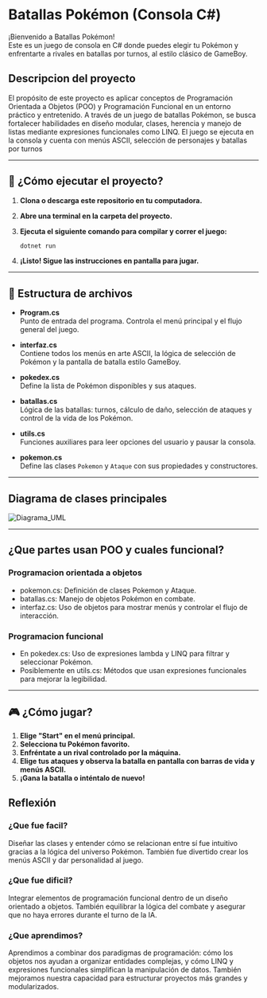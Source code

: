 # Batallas Pokémon (Consola C#)

¡Bienvenido a Batallas Pokémon!  
Este es un juego de consola en C# donde puedes elegir tu Pokémon y enfrentarte a rivales en batallas por turnos, al estilo clásico de GameBoy.

## Descripcion del proyecto
El propósito de este proyecto es aplicar conceptos de Programación Orientada a Objetos (POO) y Programación Funcional en un entorno práctico y entretenido. A través de un juego de batallas Pokémon, se busca fortalecer habilidades en diseño modular, clases, herencia y manejo de listas mediante expresiones funcionales como LINQ. El juego se ejecuta en la consola y cuenta con menús ASCII, selección de personajes y batallas por turnos


---

## 🚀 ¿Cómo ejecutar el proyecto?

1. **Clona o descarga este repositorio en tu computadora.**

2. **Abre una terminal en la carpeta del proyecto.**

3. **Ejecuta el siguiente comando para compilar y correr el juego:**
   ```sh
   dotnet run
   ```

4. **¡Listo! Sigue las instrucciones en pantalla para jugar.**

---

## 📁 Estructura de archivos

- **Program.cs**  
  Punto de entrada del programa. Controla el menú principal y el flujo general del juego.

- **interfaz.cs**  
  Contiene todos los menús en arte ASCII, la lógica de selección de Pokémon y la pantalla de batalla estilo GameBoy.

- **pokedex.cs**  
  Define la lista de Pokémon disponibles y sus ataques.

- **batallas.cs**  
  Lógica de las batallas: turnos, cálculo de daño, selección de ataques y control de la vida de los Pokémon.

- **utils.cs**  
  Funciones auxiliares para leer opciones del usuario y pausar la consola.

- **pokemon.cs**  
  Define las clases `Pokemon` y `Ataque` con sus propiedades y constructores.
---
  ## Diagrama de clases principales

 
![Diagrama_UML](https://github.com/user-attachments/assets/b822ff71-19ca-4a25-b515-68b6e09a5e01)

  
---
  ## ¿Que partes usan POO y cuales funcional?

  ### Programacion orientada a objetos
   - pokemon.cs: Definición de clases Pokemon y Ataque.
   - batallas.cs: Manejo de objetos Pokémon en combate.
   - interfaz.cs: Uso de objetos para mostrar menús y controlar el flujo de interacción.

  ### Programacion funcional
  - En pokedex.cs: Uso de expresiones lambda y LINQ para filtrar y seleccionar Pokémon.
  - Posiblemente en utils.cs: Métodos que usan expresiones funcionales para mejorar la legibilidad.
---

## 🎮 ¿Cómo jugar?

1. **Elige "Start" en el menú principal.**
2. **Selecciona tu Pokémon favorito.**
3. **Enfréntate a un rival controlado por la máquina.**
4. **Elige tus ataques y observa la batalla en pantalla con barras de vida y menús ASCII.**
5. **¡Gana la batalla o inténtalo de nuevo!**

## Reflexión

### ¿Que fue facil?

Diseñar las clases y entender cómo se relacionan entre sí fue intuitivo gracias a la lógica del universo Pokémon. También fue divertido crear los menús ASCII y dar personalidad al juego.

### ¿Que fue dificil?

Integrar elementos de programación funcional dentro de un diseño orientado a objetos. También equilibrar la lógica del combate y asegurar que no haya errores durante el turno de la IA.

### ¿Que aprendimos?
Aprendimos a combinar dos paradigmas de programación: cómo los objetos nos ayudan a organizar entidades complejas, y cómo LINQ y expresiones funcionales simplifican la manipulación de datos. También mejoramos nuestra capacidad para estructurar proyectos más grandes y modularizados.


